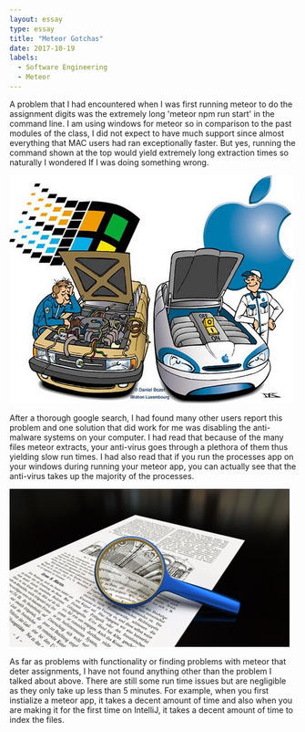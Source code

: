 ```yaml
---
layout: essay
type: essay
title: "Meteor Gotchas"
date: 2017-10-19
labels:
  - Software Engineering
  - Meteor
---
```



A problem that I had encountered when I was first running meteor to do the assignment digits was the extremely long 'meteor npm run start' in the command line. I am using windows for meteor so in comparison to the past modules of the class, I did not expect to have much support since almost everything that MAC users had ran exceptionally faster. But yes, running the command shown at the top would yield extremely long extraction times so naturally I wondered If I was doing something wrong. 

<img class="ui medium image" src="../images/windows-vs-mac.jpg">

After a thorough google search, I had found many other users report this problem and one solution that did work for me was disabling the anti-malware systems on your computer. I had read that because of the many files meteor extracts, your anti-virus goes through a plethora of them thus yielding slow run times. I had also read that if you run the processes app on your windows during running your meteor app, you can actually see that the anti-virus takes up the majority of the processes.

<img class="ui medium image" src="../images/scanning.jpg">

As far as problems with functionality or finding problems with meteor that deter assignments, I have not found anything other than the problem I talked about above. There are still some run time issues but are negligible as they only take up less than 5 minutes. For example, when you first instialize a meteor app, it takes a decent amount of time and also when you are making it for the first time on IntelliJ, it takes a decent amount of time to index the files. 

